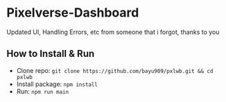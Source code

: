 # Pixelverse-Dashboard

Updated UI, Handling Errors, etc from someone that i forgot, thanks to you


## How to Install & Run
- Clone repo: `git clone https://github.com/bayu909/pxlwb.git && cd pxlwb`
- Install package: `npm install`
- Run: `npm run main`
